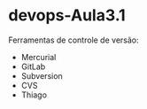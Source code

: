 # devops-Aula3.1

Ferramentas de controle de versão:
* Mercurial
* GitLab
* Subversion
* CVS
* Thiago

